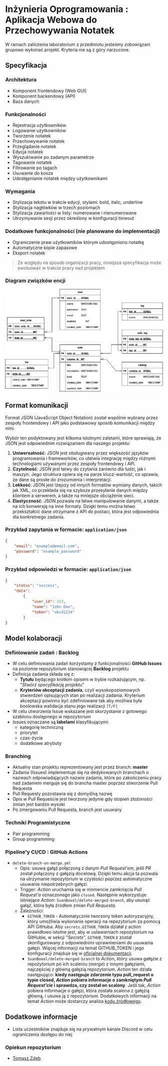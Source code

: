# Inżynieria Oprogramowania : Aplikacja Webowa do Przechowywania Notatek

W ramach zaliczenia laboratorium z przedmiotu jesteśmy zobowiązani grupowo wykonać projekt. Kryteria nie są z góry narzucone.

## Specyfikacja

### Architektura

- Komponent frontendowy (Web GUI)
- Komponent backendowy (API)
- Baza danych

### Funkcjonalności

- Rejestracja użytkowników
- Logowanie użytkowników
- Tworzenie notatek
- Przechowywanie notatek
- Przeglądanie notatek
- Edycja notatek
- Wyszukiwanie po zadanym parametrze
- Tagowanie notatek
- Filtrowanie po tagach
- Usuwanie do kosza
- Udostępnianie notatek między użytkownikami

### Wymagania

- Stylizacja tekstu w trakcie edycji, stylami: bold, italic, underline
- Stylizacja nagłówków w trzech poziomach
- Stylizacja zawartości w listy: numerowane i nienumerowane
- Utrzymywanie sesji przez określony w konfiguracji timeout

### Dodatkowe funkcjonalności (nie planowane do implementacji)

- Ograniczenie praw użytkowników którym udostępniono notatkę
- Automatyczne kopie zapasowe
- Eksport notatek

> Ze względu na sposób organizacji pracy, niniejsza specyfikacja może ewoluować w trakcie pracy nad projektem

### Diagram związków encji

![Entity-Relationship-Diagram](https://github.com/Tomasz-Zdeb/Software-Engineering-Class-Project/blob/master/DB/ERD-diagram.drawio.png)

## Format komunikacji

Format  JSON  (JavaScript Object Notation) został wspólnie  wybrany  przez  zespoły  frontendowy  i  API  jako  podstawowy  sposób  komunikacji  między  nimi.

Wybór  ten  podyktowany  jest  kilkoma  istotnymi  zaletami, które  sprawiają, że  JSON  jest  odpowiednim  rozwiązaniem  dla  naszego  projektu:

1. **Uniwersalność**: JSON  jest  obsługiwany  przez  większość języków  programowania  i  frameworków, co  ułatwia  integrację między  różnymi  technologiami  używanymi  przez  zespoły  frontendowy  i  API.
2. **Czytelność**: JSON  jest łatwy  do  czytania  zarówno  dla  ludzi, jak  i  maszyn. Jego  struktura  opiera  się na  parze  klucz-wartość, co  sprawia, że  dane  są proste  do  zrozumienia  i  interpretacji.
3. **Lekkość**: JSON  jest  lżejszy  od  innych  formatów  wymiany  danych, takich  jak  XML, co  przekłada  się na  szybsze  przesyłanie  danych  między  klientem  a  serwerem, a  także  na  mniejsze  obciążenie  sieci.
4. **Elastyczność**: JSON  pozwala  na łatwe  manipulowanie  danymi, a  także  na  ich  konwersję na  inne  formaty. Dzięki  temu  można łatwo  przekształcić dane  otrzymane  z  API  do  postaci, która  jest  odpowiednia  dla  konkretnego  zadania.

### Przykład zapytania w formacie: `application/json`

```json
{ 
    "email": "example@email.com", 
    "password": "example_password" 
}
```

### Przykład odpowiedzi w formacie: `application/json`

```json
{  
    "status": "success",  
    "data":  
        {  
            "user_id": 123,  
            "name": "John Doe",  
            "token": "abcd1234"  
        }
}
```

## Model kolaboracji

### Definiowanie zadań : **Backlog**

- W celu definiowania zadań korzystamy z funkcjonalności **GitHub Issues** na poziomie repozytorium stanowiącej **Backlog** projektu
- Definicja zadania składa się z:
  - **Tytułu** będącego krótkim opisem w trybie rozkazującym, np. "*Stwórz specyfikację projektu*"
  - **Kryteriów akceptacji zadania**, czyli wysokopoziomowych stwierdzeń opisujących stan po realizacji zadania. Kryterium akceptacji powinno być zdefiniowane tak aby możliwa była boolowska walidacja stanu jego realizacji `[T/F]`
- W celu utworzenia Issue wskazane jest skorzystanie z gotowego szablonu dostępnego w repozytorium
- Issues oznaczane są **labelami** klasyfikującymi:
  - kategorię techniczną
  - priorytet
  - czas-życia
  - dodatkowe atrybuty

### Branching

- Aktualny stan projektu reprezentowany jest przez branch: **master**
- Zadania (Issues) implementuje się na dedykowanych branchach o nazwach odpowiadających nazwie zadania, które po zakończeniu pracy nad zadaniem merguje się do brancha master poprzez stworzenie Pull Requesta
- Pull Requesty pozostawia się z domyślną nazwę
- Opis w Pull Requeście jest tworzony jedynie gdy stopień złożoności zmian jest bardzo wysoki
- Po zmergowaniu Pull Requesta, branch jest usuwany

### Techniki Programistyczne

- Pair programming
- Group programming

### Pipeline'y CI/CD : **GitHub Actions**

- ```delete-branch-on-merge.yml```
  - Opis: usuwa gałąź połączoną z danym *Pull Request'em*, jeśli *PR* został połączony z gałęzią docelową. Dzięki temu akcja ta pozwala na utrzymanie repozytorium w czystości poprzez automatyczne usuwanie niepotrzebnych gałęzi.
  - Trigger: *Action* uruchamia się w momencie zamknięcia *Pull Request'a* oznaczonego jako ```closed```. Następnie wykorzystuje istniejące *Action*: ```SvanBoxel/delete-merged-branch```, aby usunąć gałąź, która była źródłem zmian *Pull Requesta*.
  - Zależności:
    - `GITHUB_TOKEN` - Automatycznie tworzony token autoryzacyjny, który umożliwia wykonanie operacji na repozytorium za pomocą API GitHuba. Aby ```secrets.GITHUB_TOKEN``` działał z action prawidłowo istotne jest, aby w ustawieniach repozytorium na GitHubie, w sekcji "*Secrets*", `GITHUB_TOKEN` z został skonfigurowany z odpowiednimi uprawnieniami do usuwania gałęzi. Więcej informacji na temat GITHUB_TOKEN i jego konfiguracji znajduje się w [oficjalnej dokumentacji](https://docs.github.com/en/actions/reference/authentication-in-a-workflow).
    - `SvanBoxel/delete-merged-branch` to *Action*, który usuwa gałęzie z repozytorium po ich scaleniu (*merge*) z innymi gałęziami, najczęściej z główną gałęzią repozytorium. *Action* ten działa następująco: **kiedy następuje zdarzenie typu pull_request o typie closed, *Action* pobiera informacje o zamkniętym *Pull Request'cie* i sprawdza, czy został on scalony**. Jeśli tak, *Action* pobiera informacje o gałęzi, która została scalona z gałęzią główną, i usuwa ją z repozytorium. Dodatkowych informacji na temat *Action* może dostarczy analiza [kodu źródłowego](https://github.com/SvanBoxel/delete-merged-branch).

## Dodatkowe informacje

- Lista uczestników znajduje się na prywatnym kanale Discord w celu ograniczenia dostępu do niej

### Opiekun repozytorium

- [Tomasz Zdeb](https://github.com/Tomasz-Zdeb)

